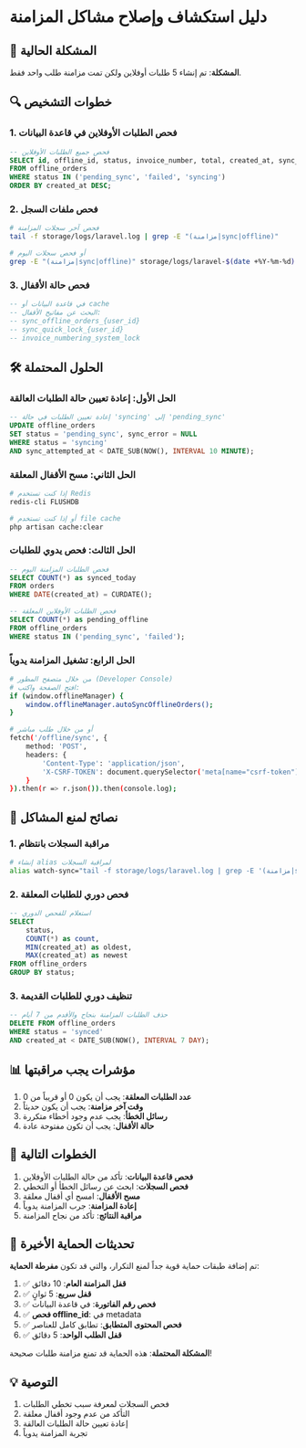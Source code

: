 # دليل استكشاف وإصلاح مشاكل المزامنة

## 🚨 المشكلة الحالية

**المشكلة**: تم إنشاء 5 طلبات أوفلاين ولكن تمت مزامنة طلب واحد فقط.

## 🔍 خطوات التشخيص

### 1. فحص الطلبات الأوفلاين في قاعدة البيانات

```sql
-- فحص جميع الطلبات الأوفلاين
SELECT id, offline_id, status, invoice_number, total, created_at, sync_attempted_at, sync_error 
FROM offline_orders 
WHERE status IN ('pending_sync', 'failed', 'syncing') 
ORDER BY created_at DESC;
```

### 2. فحص ملفات السجل

```bash
# فحص آخر سجلات المزامنة
tail -f storage/logs/laravel.log | grep -E "(مزامنة|sync|offline)"

# أو فحص سجلات اليوم
grep -E "(مزامنة|sync|offline)" storage/logs/laravel-$(date +%Y-%m-%d).log
```

### 3. فحص حالة الأقفال

```sql
-- في قاعدة البيانات أو cache
-- البحث عن مفاتيح الأقفال:
-- sync_offline_orders_{user_id}
-- sync_quick_lock_{user_id}
-- invoice_numbering_system_lock
```

## 🛠️ الحلول المحتملة

### الحل الأول: إعادة تعيين حالة الطلبات العالقة

```sql
-- إعادة تعيين الطلبات في حالة 'syncing' إلى 'pending_sync'
UPDATE offline_orders 
SET status = 'pending_sync', sync_error = NULL
WHERE status = 'syncing' 
AND sync_attempted_at < DATE_SUB(NOW(), INTERVAL 10 MINUTE);
```

### الحل الثاني: مسح الأقفال المعلقة

```bash
# إذا كنت تستخدم Redis
redis-cli FLUSHDB

# أو إذا كنت تستخدم file cache
php artisan cache:clear
```

### الحل الثالث: فحص يدوي للطلبات

```sql
-- فحص الطلبات المزامنة اليوم
SELECT COUNT(*) as synced_today 
FROM orders 
WHERE DATE(created_at) = CURDATE();

-- فحص الطلبات الأوفلاين المعلقة
SELECT COUNT(*) as pending_offline
FROM offline_orders 
WHERE status IN ('pending_sync', 'failed');
```

### الحل الرابع: تشغيل المزامنة يدوياً

```bash
# من خلال متصفح المطور (Developer Console)
# افتح الصفحة واكتب:
if (window.offlineManager) {
    window.offlineManager.autoSyncOfflineOrders();
}

# أو من خلال طلب مباشر
fetch('/offline/sync', {
    method: 'POST',
    headers: {
        'Content-Type': 'application/json',
        'X-CSRF-TOKEN': document.querySelector('meta[name="csrf-token"]').content
    }
}).then(r => r.json()).then(console.log);
```

## 🔧 نصائح لمنع المشاكل

### 1. مراقبة السجلات بانتظام

```bash
# إنشاء alias لمراقبة السجلات
alias watch-sync="tail -f storage/logs/laravel.log | grep -E '(مزامنة|sync|offline)'"
```

### 2. فحص دوري للطلبات المعلقة

```sql
-- استعلام للفحص الدوري
SELECT 
    status,
    COUNT(*) as count,
    MIN(created_at) as oldest,
    MAX(created_at) as newest
FROM offline_orders 
GROUP BY status;
```

### 3. تنظيف دوري للطلبات القديمة

```sql
-- حذف الطلبات المزامنة بنجاح والأقدم من 7 أيام
DELETE FROM offline_orders 
WHERE status = 'synced' 
AND created_at < DATE_SUB(NOW(), INTERVAL 7 DAY);
```

## 📊 مؤشرات يجب مراقبتها

1. **عدد الطلبات المعلقة**: يجب أن يكون 0 أو قريباً من 0
2. **وقت آخر مزامنة**: يجب أن يكون حديثاً
3. **رسائل الخطأ**: يجب عدم وجود أخطاء متكررة
4. **حالة الأقفال**: يجب أن تكون مفتوحة عادة

## 🎯 الخطوات التالية

1. **فحص قاعدة البيانات**: تأكد من حالة الطلبات الأوفلاين
2. **فحص السجلات**: ابحث عن رسائل الخطأ أو التخطي
3. **مسح الأقفال**: امسح أي أقفال معلقة
4. **إعادة المزامنة**: جرب المزامنة يدوياً
5. **مراقبة النتائج**: تأكد من نجاح المزامنة

## 🚨 تحديثات الحماية الأخيرة

تم إضافة طبقات حماية قوية جداً لمنع التكرار، والتي قد تكون **مفرطة الحماية**:

1. ✅ **قفل المزامنة العام**: 10 دقائق
2. ✅ **قفل سريع**: 5 ثوانٍ  
3. ✅ **فحص رقم الفاتورة**: في قاعدة البيانات
4. ✅ **فحص offline_id**: في metadata
5. ✅ **فحص المحتوى المتطابق**: تطابق كامل للعناصر
6. ✅ **قفل الطلب الواحد**: 5 دقائق

**المشكلة المحتملة**: هذه الحماية قد تمنع مزامنة طلبات صحيحة!

## 💡 التوصية

1. فحص السجلات لمعرفة سبب تخطي الطلبات
2. التأكد من عدم وجود أقفال معلقة
3. إعادة تعيين حالة الطلبات العالقة
4. تجربة المزامنة يدوياً 